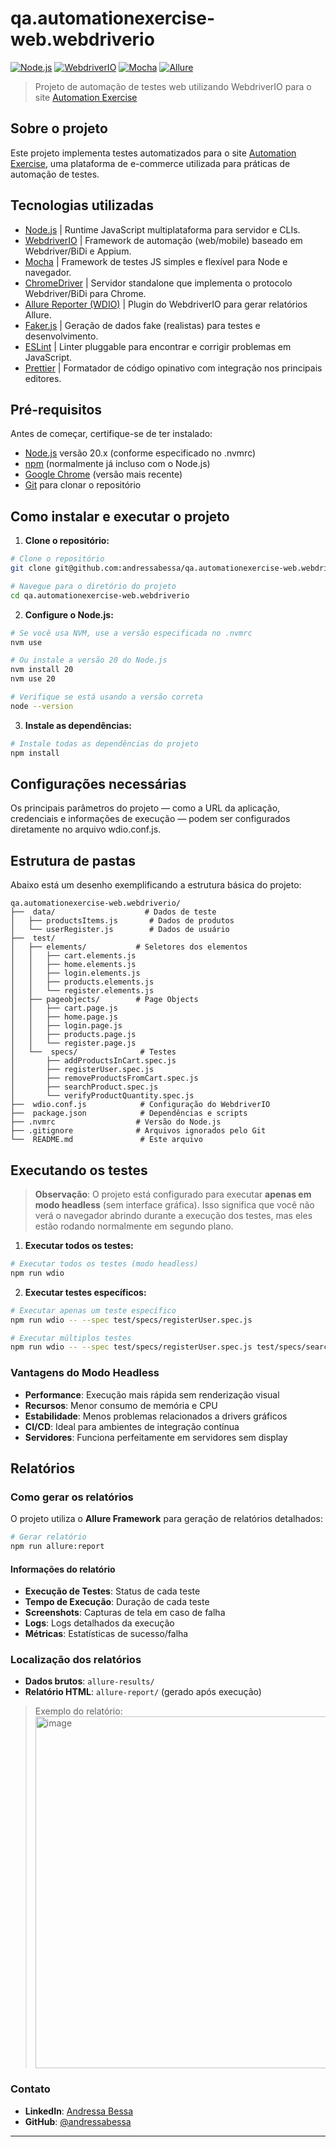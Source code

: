 # qa.automationexercise-web.webdriverio


[![Node.js](https://img.shields.io/badge/Node.js-20.x-green.svg)](https://nodejs.org/)
[![WebdriverIO](https://img.shields.io/badge/WebdriverIO-9.x-blue.svg)](https://webdriver.io/)
[![Mocha](https://img.shields.io/badge/Mocha-Test%20Framework-yellow.svg)](https://mochajs.org/)
[![Allure](https://img.shields.io/badge/Allure-Reporting-orange.svg)](https://docs.qameta.io/allure/)

> Projeto de automação de testes web utilizando WebdriverIO para o site [Automation Exercise](https://automationexercise.com/)

## Sobre o projeto

Este projeto implementa testes automatizados para o site [Automation Exercise](https://automationexercise.com/), uma plataforma de e-commerce utilizada para práticas de automação de testes. 


## Tecnologias utilizadas

- [Node.js](https://nodejs.org) | Runtime JavaScript multiplataforma para servidor e CLIs.
- [WebdriverIO](https://webdriver.io) | Framework de automação (web/mobile) baseado em Webdriver/BiDi e Appium.
- [Mocha](https://mochajs.org) | Framework de testes JS simples e flexível para Node e navegador.
- [ChromeDriver](https://developer.chrome.com/docs/chromedriver) | Servidor standalone que implementa o protocolo Webdriver/BiDi para Chrome.
- [Allure Reporter (WDIO)](https://webdriver.io/docs/allure-reporter/) | Plugin do WebdriverIO para gerar relatórios Allure.
- [Faker.js](https://fakerjs.dev) | Geração de dados fake (realistas) para testes e desenvolvimento.
- [ESLint](https://eslint.org) | Linter pluggable para encontrar e corrigir problemas em JavaScript.
- [Prettier](https://prettier.io) | Formatador de código opinativo com integração nos principais editores.


## Pré-requisitos

Antes de começar, certifique-se de ter instalado:

- [Node.js](https://nodejs.org/) versão 20.x (conforme especificado no .nvmrc)
- [npm](https://www.npmjs.com/) (normalmente já incluso com o Node.js)
- [Google Chrome](https://www.google.com/chrome/) (versão mais recente)
- [Git](https://git-scm.com/) para clonar o repositório

  
## Como instalar e executar o projeto 

1. **Clone o repositório:**

```bash
# Clone o repositório
git clone git@github.com:andressabessa/qa.automationexercise-web.webdriverio.git

# Navegue para o diretório do projeto
cd qa.automationexercise-web.webdriverio
```

2. **Configure o Node.js:**

```bash
# Se você usa NVM, use a versão especificada no .nvmrc
nvm use

# Ou instale a versão 20 do Node.js
nvm install 20
nvm use 20

# Verifique se está usando a versão correta
node --version
```

3. **Instale as dependências:**

```bash
# Instale todas as dependências do projeto
npm install
```

## Configurações necessárias

Os principais parâmetros do projeto — como a URL da aplicação, credenciais e informações de execução — podem ser configurados diretamente no arquivo wdio.conf.js.

## Estrutura de pastas

Abaixo está um desenho exemplificando a estrutura básica do projeto:

```
qa.automationexercise-web.webdriverio/
├──  data/                    # Dados de teste
│   ├── productsItems.js       # Dados de produtos
│   └── userRegister.js        # Dados de usuário
├──  test/
│   ├── elements/           # Seletores dos elementos
│   │   ├── cart.elements.js
│   │   ├── home.elements.js
│   │   ├── login.elements.js
│   │   ├── products.elements.js
│   │   └── register.elements.js
│   ├── pageobjects/        # Page Objects
│   │   ├── cart.page.js
│   │   ├── home.page.js
│   │   ├── login.page.js
│   │   ├── products.page.js
│   │   └── register.page.js
│   └──  specs/              # Testes
│       ├── addProductsInCart.spec.js
│       ├── registerUser.spec.js
│       ├── removeProductsFromCart.spec.js
│       ├── searchProduct.spec.js
│       └── verifyProductQuantity.spec.js
├──  wdio.conf.js            # Configuração do WebdriverIO
├──  package.json            # Dependências e scripts
├── .nvmrc                  # Versão do Node.js
├── .gitignore              # Arquivos ignorados pelo Git
└──  README.md               # Este arquivo
```

## Executando os testes

> **Observação**: O projeto está configurado para executar **apenas em modo headless** (sem interface gráfica). Isso significa que você não verá o navegador abrindo durante a execução dos testes, mas eles estão rodando normalmente em segundo plano.

1. **Executar todos os testes:**

```bash
# Executar todos os testes (modo headless)
npm run wdio
```

2. **Executar testes específicos:**

```bash
# Executar apenas um teste específico
npm run wdio -- --spec test/specs/registerUser.spec.js

# Executar múltiplos testes
npm run wdio -- --spec test/specs/registerUser.spec.js test/specs/searchProduct.spec.js
```

### Vantagens do Modo Headless

- **Performance**: Execução mais rápida sem renderização visual
- **Recursos**: Menor consumo de memória e CPU
- **Estabilidade**: Menos problemas relacionados a drivers gráficos
- **CI/CD**: Ideal para ambientes de integração contínua
- **Servidores**: Funciona perfeitamente em servidores sem display

## Relatórios

### Como gerar os relatórios

O projeto utiliza o **Allure Framework** para geração de relatórios detalhados:

```bash
# Gerar relatório
npm run allure:report
```

#### Informações do relatório

- **Execução de Testes**: Status de cada teste
- **Tempo de Execução**: Duração de cada teste
- **Screenshots**: Capturas de tela em caso de falha
- **Logs**: Logs detalhados da execução
- **Métricas**: Estatísticas de sucesso/falha

### Localização dos relatórios

- **Dados brutos**: `allure-results/`
- **Relatório HTML**: `allure-report/` (gerado após execução)

> Exemplo do relatório: <img width="1042" height="563" alt="image" src="https://github.com/user-attachments/assets/d0a609b7-d52a-4b39-87cb-273aea0b6f68" />

### Contato

- **LinkedIn**: [Andressa Bessa](https://www.linkedin.com/in/andressabessaa/)
- **GitHub**: [@andressabessa](https://github.com/andressabessa)


---
